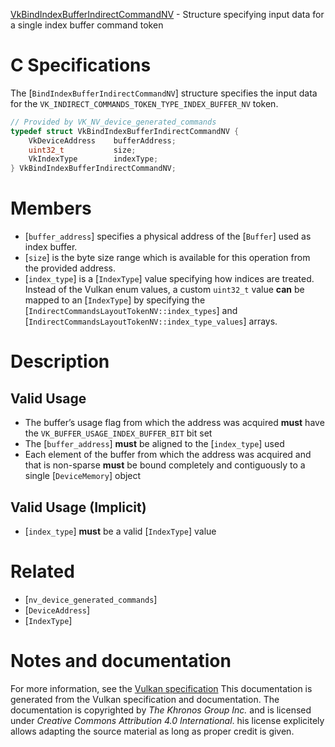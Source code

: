 [VkBindIndexBufferIndirectCommandNV](https://www.khronos.org/registry/vulkan/specs/1.3-extensions/man/html/VkBindIndexBufferIndirectCommandNV.html) - Structure specifying input data for a single index buffer command token

# C Specifications
The [`BindIndexBufferIndirectCommandNV`] structure specifies the input
data for the `VK_INDIRECT_COMMANDS_TOKEN_TYPE_INDEX_BUFFER_NV` token.
```c
// Provided by VK_NV_device_generated_commands
typedef struct VkBindIndexBufferIndirectCommandNV {
    VkDeviceAddress    bufferAddress;
    uint32_t           size;
    VkIndexType        indexType;
} VkBindIndexBufferIndirectCommandNV;
```

# Members
- [`buffer_address`] specifies a physical address of the [`Buffer`] used as index buffer.
- [`size`] is the byte size range which is available for this operation from the provided address.
- [`index_type`] is a [`IndexType`] value specifying how indices are treated. Instead of the Vulkan enum values, a custom `uint32_t` value  **can**  be mapped to an [`IndexType`] by specifying the [`IndirectCommandsLayoutTokenNV::index_types`] and [`IndirectCommandsLayoutTokenNV::index_type_values`] arrays.

# Description
## Valid Usage
-    The buffer’s usage flag from which the address was acquired  **must**  have the `VK_BUFFER_USAGE_INDEX_BUFFER_BIT` bit set
-    The [`buffer_address`] **must**  be aligned to the [`index_type`] used
-    Each element of the buffer from which the address was acquired and that is non-sparse  **must**  be bound completely and contiguously to a single [`DeviceMemory`] object

## Valid Usage (Implicit)
-  [`index_type`] **must**  be a valid [`IndexType`] value

# Related
- [`nv_device_generated_commands`]
- [`DeviceAddress`]
- [`IndexType`]

# Notes and documentation
For more information, see the [Vulkan specification](https://www.khronos.org/registry/vulkan/specs/1.3-extensions/html/vkspec.html)
This documentation is generated from the Vulkan specification and documentation.
The documentation is copyrighted by *The Khronos Group Inc.* and is licensed under *Creative Commons Attribution 4.0 International*.
his license explicitely allows adapting the source material as long as proper credit is given.
        